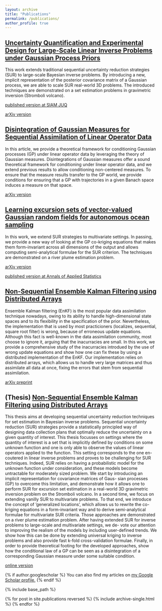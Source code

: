 ```yaml
---
layout: archive
title: "Publications"
permalink: /publications/
author_profile: true
---
```

## <u>Uncertainty Quantification and Experimental Design for Large-Scale Linear Inverse Problems under Gaussian Process Priors</u>
This work extends traditional sequential uncertainty reduction strategies (SUR) 
to large-scale Bayesian inverse problems. 
By introducing a new, implicit representation of the posterior covariance matrix of a 
Gaussian process, we are able to scale SUR real-world 3D problems. 
The introduced techniques are demonstrated on a set estimation problems in gravimetric inversion 
(Stromboli volcano).

[published version at SIAM JUQ](https://doi.org/10.1137/21M1445028)

[arXiv version](https://doi.org/10.48550/arXiv.2109.03457)



## <u>Disintegration of Gaussian Measures for Sequential Assimilation of Linear Operator Data</u>
In this article, we provide a theoretical framework for conditioning Gaussian processes (GP) 
under linear operator data by leveraging the theory of Gaussian measures. 
Disintegrations of Gaussian measures offer a sound theoretical framework for conditioning under 
linear operator data, and we extend previous results to allow conditioning non-centered measures. 
To ensure that the measure results transfer to the GP world, we provide conditions for ensuring 
that a GP with trajectories in a given Banach space induces a measure on that space.

[arXiv version](https://doi.org/10.48550/arXiv.2207.13581)



## <u>Learning excursion sets of vector-valued Gaussian random fields for autonomous ocean sampling</u>
In this work, we extend SUR strategies to multivariate settings. In passing, we provide a new 
way of looking at the GP co-kriging equations that makes them form-invariant across 
all dimensions of the output and allows computing semi-analytical formulae for the SUR criterion. 
The techniques are demonstrated on a river plume estimation problem.

[arXiv version](https://doi.org/10.48550/arXiv.2007.03722)

[published version at Annals of Applied Statistics](https://doi.org/10.1214/21-AOAS1451)



## <u>Non-Sequential Ensemble Kalman Filtering using Distributed Arrays</u>
Ensemble Kalman filtering (EnKF) is the most popular data assimilation technique 
nowadays, owing to its ability to handle high-dimensional state spaces and to 
its flexibility in the specification of the prior. Nevertheless, the implementation 
that is used by most practicioners (localizes, sequential, square root filter) is 
wrong, because of erroneous update equations. Although this fact is well-known in 
the data assimilation community, most choose to ignore it, arguing that the 
inacurracies are small. In this work, we provide a comprehensive study of the 
inacurracies introdued by the use of wrong update equations and show how one can 
fix these by using a distributed implementation of the EnKF. 
Our implementation relies on distributed arrays, which allows us to 
handle very large matrices and thus assimilate all data at once, fixing 
the errors that stem from sequential assimilation.

[arXiv preprint](https://arxiv.org/abs/2311.12909)



## (Thesis) <u>Non-Sequential Ensemble Kalman Filtering using Distributed Arrays</u>
This thesis aims at developing sequential uncertainty reduction techniques for set
estimation in Bayesian inverse problems. Sequential uncertainty reduction (SUR)
strategies provide a statistically principled way of designing data collection plans
that optimally reduce the uncertainty on a given quantity of interest. This thesis
focusses on settings where the quantity of interest is a set that is implicitly defined
by conditions on some unknown function and one is only able to observe the values
of linear operators applied to the function. This setting corresponds to the one en-
coutered in linear inverse problems and proves to be challenging for SUR techniques.
Indeed, SUR relies on having a probabilistic model for the unknown function under
consideration, and these models become untractable for moderately sized problem.
We start by introducing an implicit representation for covariance matrices of Gaus-
sian processes (GP) to overcome this limitation, and demonstrate how it allows one
to perform SUR for excursion set estimation in a real-world 3D gravimetric inversion
problem on the Stromboli volcano. In a second time, we focus on extending vanilly
SUR to multivariate problems. To that end, we introduce the concept of ’generalized
locations’, which allows us to rewrite the co-kriging equations in a form-invariant
way and to derive semi-analytical formulae for multivariate SUR criteria. Those
approaches are demonstrated on a river plume estimation problem. After having
extended SUR for inverse problems to large-scale and multivariate settings, we de-
vote our attention to improving the realism of the models by including user-defined
trends. We show how this can be done by extending universal kriging to inverse
problems and also provide fast k-fold cross-validation formulae. Finally, in order to
provide theoretical footing for the developed approaches, show how the conditional
law of a GP can be seen as a disintegration of a corresponding Gaussian measure
under some suitable condition.

[online version](https://boristheses.unibe.ch/4553/1/23travelletti_c.pdf)


{% if author.googlescholar %}
  You can also find my articles on <u><a href="{{author.googlescholar}}">my Google Scholar profile</a>.</u>
{% endif %}

{% include base_path %}

{% for post in site.publications reversed %}
  {% include archive-single.html %}
{% endfor %}
